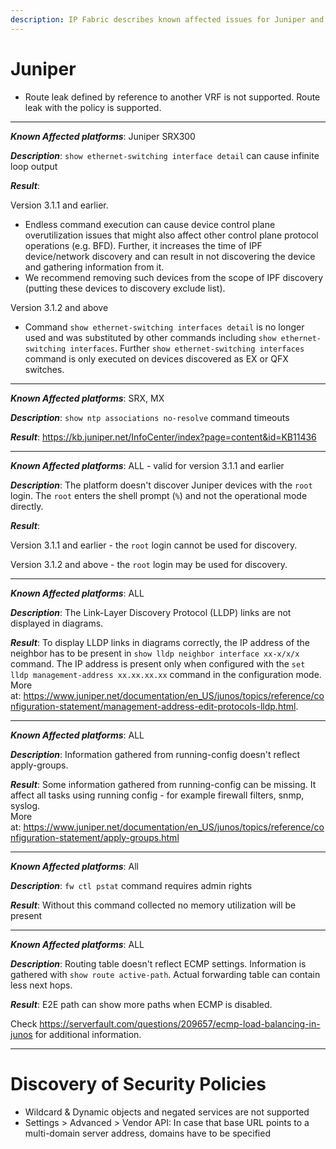 ```yaml
---
description: IP Fabric describes known affected issues for Juniper and how to fix them.
---
```


# Juniper

- Route leak defined by reference to another VRF is not supported.
  Route leak with the policy is supported.

---

**_Known Affected platforms_**: Juniper SRX300

**_Description_**: `show ethernet-switching interface detail` can cause
infinite loop output

**_Result_**:

Version 3.1.1 and earlier.

- Endless command execution can cause device control plane
  overutilization issues that might also affect other control plane
  protocol operations (e.g. BFD). Further, it increases the time of
  IPF device/network discovery and can result in not discovering the
  device and gathering information from it.
- We recommend removing such devices from the scope of IPF discovery
  (putting these devices to discovery exclude list).

Version 3.1.2 and above

- Command `show ethernet-switching interfaces detail` is no longer
  used and was substituted by other commands including `show ethernet-switching interfaces`. Further `show ethernet-switching interfaces` command is only executed on devices discovered as EX or
  QFX switches.

---

**_Known Affected platforms_**: SRX, MX

**_Description_**: `show ntp associations no-resolve` command timeouts

**_Result_**: <https://kb.juniper.net/InfoCenter/index?page=content&id=KB11436>

---

**_Known Affected platforms_**: ALL - valid for version 3.1.1 and
earlier

**_Description_**: The platform doesn't discover Juniper devices with the
`root` login. The `root` enters the shell prompt (`%`) and not the
operational mode directly.

**_Result_**:

Version 3.1.1 and earlier - the `root` login cannot be used for
discovery.

Version 3.1.2 and above - the `root` login may be used for discovery.

---

**_Known Affected platforms_**: ALL

**_Description_**: The Link-Layer Discovery Protocol (LLDP) links are not
displayed in diagrams.

**_Result_**: To display LLDP links in diagrams correctly, the IP address
of the neighbor has to be present in `show lldp neighbor interface xx-x/x/x` command. The IP address is present only when configured with
the `set lldp management-address xx.xx.xx.xx` command in the
configuration mode. More
at: <https://www.juniper.net/documentation/en_US/junos/topics/reference/configuration-statement/management-address-edit-protocols-lldp.html>.

---

**_Known Affected platforms_**: ALL

**_Description_**: Information gathered from running-config doesn't
reflect apply-groups.

**_Result_**: Some information gathered from running-config can be
missing. It affect all tasks using running config - for example firewall
filters, snmp, syslog.  
More
at: <https://www.juniper.net/documentation/en_US/junos/topics/reference/configuration-statement/apply-groups.html>

---

**_Known Affected platforms_**: All

**_Description_**: `fw ctl pstat` command requires admin rights

**_Result_**: Without this command collected no memory utilization will be
present

---

**_Known Affected platforms_**: ALL

**_Description_**: Routing table doesn't reflect ECMP settings. Information is gathered with `show route active-path`. Actual forwarding table can contain less next hops.

**_Result_**: E2E path can show more paths when ECMP is disabled.

Check <https://serverfault.com/questions/209657/ecmp-load-balancing-in-junos> for additional information.

---

# Discovery of Security Policies

- Wildcard & Dynamic objects and negated services are not supported
- Settings > Advanced > Vendor API: In case that base URL points to a
  multi-domain server address, domains have to be specified
